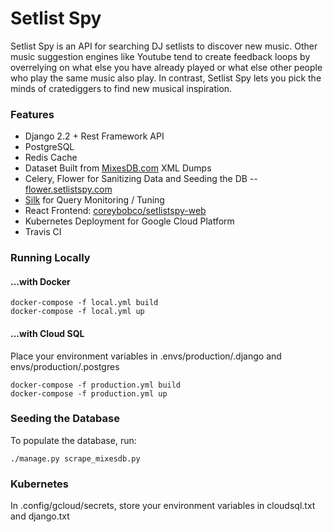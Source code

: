 # Setlist Spy
Setlist Spy is an API for searching DJ setlists to discover new music. Other music suggestion engines like Youtube tend to create feedback loops by overrelying on what else you have already played or what else other people who play the same music also play. In contrast, Setlist Spy lets you pick the minds of cratediggers to find new musical inspiration.

### Features
- Django 2.2 + Rest Framework API
- PostgreSQL
- Redis Cache
- Dataset Built from [MixesDB.com](http://mixesdb.com) XML Dumps
- Celery, Flower for Sanitizing Data and Seeding the DB -- [flower.setlistspy.com](http://flower.setlistspy.com)
- [Silk](https://github.com/jazzband/django-silk) for Query Monitoring / Tuning
- React Frontend: [coreybobco/setlistspy-web](https://github.com/coreybobco/setlistspy-web)
- Kubernetes Deployment for Google Cloud Platform
- Travis CI

### Running Locally 
#### ...with Docker
```
docker-compose -f local.yml build
docker-compose -f local.yml up
```
#### ...with Cloud SQL
Place your environment variables in .envs/production/.django and envs/production/.postgres
```
docker-compose -f production.yml build
docker-compose -f production.yml up
```

### Seeding the Database
To populate the database, run:
```
./manage.py scrape_mixesdb.py
``` 

### Kubernetes
In .config/gcloud/secrets, store your environment variables in cloudsql.txt and django.txt